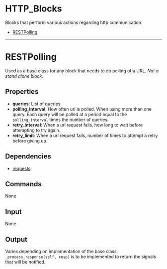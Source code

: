 HTTP_Blocks
=======

Blocks that perform various actions regarding http communication.

-   [RESTPolling](https://github.com/nio-blocks/http_blocks#RESTPolling)

***

RESTPolling
===========

Used as a base class for any block that needs to do polling of a URL. *Not a stand alone block.*

Properties
--------------

-   **queries**: List of queries.
-   **polling_interval**: How often url is polled. When using more than one query. Each query will be polled at a period equal to the `polling_interval` times the number of queries.
-   **retry_interval**: When a url request fails, how long to wait before attempting to try again.
-   **retry_limit**: When a url request fails, number of times to attempt a retry before giving up.


Dependencies
----------------

-   [requests](https://pypi.python.org/pypi/requests/)

Commands
----------------
None

Input
-------
None

Output
---------
Varies depending on implementation of the base class. `_process_response(self, resp)` is to be implemented to return the signals that will be notified.
